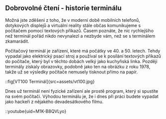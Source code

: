## Dobrovolné čtení - historie terminálu

Možná jste zděšeni z toho, že v moderní době mobilních telefonů, dotykových displejů a virtuální reality stále občas komunikujeme s počítačem pomocí textových příkazů. Časem poznáte, že nic rychlejšího než terminál pořád nikdo nevynalezl a nezbyde vám, než se s terminálem zkamarádit.

Počítačový terminál je zařízení, které má počátky ve 40. a 50. letech. Tehdy vypadal jako elektrický psací stroj a používal se k posílání textových příkazů do počítače, který byl v těchto dobách velký jako kuchyňská linka. Později terminály získaly obrazovky, podobně jako ten na obrázku z roku 1978, takže už se výsledky počítače nemusely tisknout přímo na papír.

::fig[VT100 Terminál]{src=assets/vt100.jpg}

Dnes už terminál není fyzické zařízení ale prostě program, který si spustíte na svém počítači. Výhodou terminálu je, že i dnes při práci budete vypadat jako hackeři z nějakého devadesátkového filmu.

::youtube{uid=M1K-B8QVLyo}
